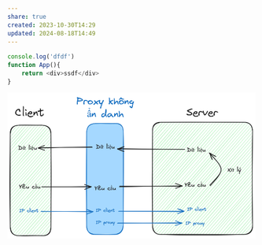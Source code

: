 ```yaml
---
share: true
created: 2023-10-30T14:29
updated: 2024-08-18T14:49
---
```

```js
console.log('dfdf')
function App(){
    return <div>ssdf</div>
}
```
![Proxy không ẩn danh 1.png](../attachments/Proxy%20kh%C3%B4ng%20%E1%BA%A9n%20danh%201.png)